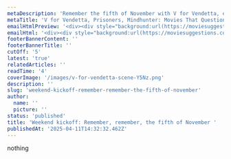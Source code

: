 ```yaml
---
metaDescription: 'Remember the fifth of November with V for Vendetta, explore the dark side of parenting in Prisoners, unravel secrets in The Gift, and step into the mind of killers with Mindhunter.'
metaTitle: 'V for Vendetta, Prisoners, Mindhunter: Movies That Question Everything'
emailHtmlPreview: '<div><div style="background:url(https://moviesuggestions.com/email/images/11-apr-2025/blur-background.png) center top/cover no-repeat;background-position:center top;background-repeat:no-repeat;background-size:cover;margin:0 auto;max-width:600px"><div style="line-height:0;font-size:0"><table border="0" cellpadding="0" cellspacing="0" role="presentation" style="background:url(https://moviesuggestions.com/email/images/11-apr-2025/blur-background.png) center top/cover no-repeat;background-position:center top;background-repeat:no-repeat;background-size:cover;width:100%" align="center" background="https://moviesuggestions.com/email/images/11-apr-2025/blur-background.png"><tbody><tr><td style="direction:ltr;font-size:0;padding:0;text-align:center"><div style="background:url(https://moviesuggestions.com/email/images/top-gradient-image.png) center top/cover no-repeat;background-position:center top;background-repeat:no-repeat;background-size:cover;margin:0 auto;max-width:600px"><div style="line-height:0;font-size:0"><table border="0" cellpadding="0" cellspacing="0" role="presentation" style="background:url(https://moviesuggestions.com/email/images/top-gradient-image.png) center top/cover no-repeat;background-position:center top;background-repeat:no-repeat;background-size:cover;width:100%" align="center" background="https://moviesuggestions.com/email/images/top-gradient-image.png"><tbody><tr><td style="direction:ltr;font-size:0;padding:20px 0;text-align:center"><div style="font-size:0;text-align:left;direction:ltr;display:inline-block;vertical-align:top;width:100%" class="mj-column-per-100 mj-outlook-group-fix"><table border="0" cellpadding="0" cellspacing="0" role="presentation" style="vertical-align:top" width="100%"><tbody><tr><td style="font-size:0;word-break:break-word"><div style="height:20px;line-height:20px"> </div></td></tr><tr><td style="font-size:0;padding:10px 12px;word-break:break-word" align="center"><table border="0" cellpadding="0" cellspacing="0" role="presentation" style="border-collapse:collapse;border-spacing:0"><tbody><tr><td style="width:150px"><a href="https://moviesuggestions.com/"><img height="auto" src="https://moviesuggestions.com/logo.png" style="border:0;display:block;outline:0;text-decoration:none;height:auto;width:100%;font-size:13px" width="150"></a></td></tr></tbody></table></td></tr><tr><td style="font-size:0;word-break:break-word"><div style="height:6px;line-height:6px"> </div></td></tr><tr><td style="font-size:0;padding:8px 12px;word-break:break-word" align="left"><div style="font-family:Ubuntu,Helvetica,Arial,sans-serif;font-size:13px;line-height:1;text-align:left;color:#fff"><div><div style="background:#000;mix-blend-mode:screen"><div style="background:#000;mix-blend-mode:difference"><h1 style="margin:0;text-align:center;font-size:26px;font-weight:500;line-height:1.2">Featured</h1></div></div></div></div></td></tr><tr><td style="font-size:0;padding:0;word-break:break-word" align="center"><p style="border-top:solid 2px #f9d342;font-size:1px;margin:0 auto;width:15%"></p></td></tr><tr><td style="font-size:0;padding:24px 12px 20px 12px;word-break:break-word" align="center"><table border="0" cellpadding="0" cellspacing="0" role="presentation" style="border-collapse:collapse;border-spacing:0"><tbody><tr><td style="width:350px"><a href="https://moviesuggestions.com/"><img height="auto" src="https://moviesuggestions.com/email/images/11-apr-2025/v-for-vendetta-poster.png" style="border:0;display:block;outline:0;text-decoration:none;height:auto;width:100%;font-size:13px" width="350" alt="Official movie poster for Saltburn, directed by Emerald Fennell"></a></td></tr></tbody></table></td></tr><tr><td style="font-size:0;padding:2px 12px 8px 12px;word-break:break-word" align="center"><table border="0" cellpadding="0" cellspacing="0" role="presentation" style="border-collapse:collapse;border-spacing:0"><tbody><tr><td style="width:30px"><a href="https://moviesuggestions.com/"><img height="29" src="https://moviesuggestions.com/email/images/plus.png" style="border:0;display:block;outline:0;text-decoration:none;height:29px;width:100%;font-size:13px" width="30" alt="plus image"></a></td></tr></tbody></table></td></tr><tr><td style="font-size:0;padding:6px 12px;word-break:break-word" align="left"><div style="font-family:Ubuntu,Helvetica,Arial,sans-serif;font-size:13px;line-height:1;text-align:left;color:#999"><div><div style="background:#000;mix-blend-mode:screen"><div style="background:#000;mix-blend-mode:difference"><p style="margin:0;text-align:center;font-size:19px;font-weight:400;line-height:1.2">Two parents, one question, and a killer’s mind</p></div></div></div></div></td></tr><tr><td style="font-size:0;word-break:break-word"><div style="height:20px;line-height:20px"> </div></td></tr></tbody></table></div></td></tr></tbody></table></div></div></td></tr></tbody></table></div></div><div style="background:#040302 url(https://www.moviesuggestions.com/black-bg.png) center top/auto repeat;background-position:center top;background-repeat:repeat;background-size:auto;margin:0 auto;max-width:600px"><div style="line-height:0;font-size:0"><table border="0" cellpadding="0" cellspacing="0" role="presentation" style="background:#040302 url(https://www.moviesuggestions.com/black-bg.png) center top/auto repeat;background-position:center top;background-repeat:repeat;background-size:auto;width:100%" align="center" background="https://www.moviesuggestions.com/black-bg.png"><tbody><tr><td style="direction:ltr;font-size:0;padding:10px 12px 0 12px;text-align:center"><div style="font-size:0;text-align:left;direction:ltr;display:inline-block;vertical-align:top;width:100%" class="mj-column-per-100 mj-outlook-group-fix"><table border="0" cellpadding="0" cellspacing="0" role="presentation" style="vertical-align:top" width="100%"><tbody><tr><td style="font-size:0;padding:10px 12px 0 12px;word-break:break-word" align="left"><div style="font-family:Ubuntu,Helvetica,Arial,sans-serif;font-size:13px;line-height:1;text-align:left;color:#000"><div style="background:#000;background-image:linear-gradient(#000,#000);color:#fff"><div style="background:#000;mix-blend-mode:screen"><div style="background:#000;mix-blend-mode:difference"><h2 style="margin:0;font-size:26px;font-weight:700;line-height:1.4">V for Vendetta (2005)</h2><p style="font-size:15px;font-style:normal;font-weight:200;margin:0 0;line-height:1.4">2h 12m</p><p style="font-size:15px;font-style:normal;font-weight:200;margin:0 0;line-height:1.4">Political Thriller • Drama • Action</p><p style="font-size:15px;font-style:normal;font-weight:200;margin:0 0;line-height:1.4">Directed by James McTeigue</p><p style="color:#e7edf0;font-size:17px;padding-top:15px;font-style:normal;font-weight:400;line-height:1.5"><i>Remember, remember, the fifth of November</i> - you’ve probably heard that line, even if you haven’t seen <i>V for Vendetta</i>. But the movie is much more than the rhyme or the mask everyone wears at protests.</p><p></p><p style="color:#e7edf0;font-size:17px;font-style:normal;font-weight:400;line-height:1.5">It’s set in a future where the government controls everything: what you see, what you say, what you believe. And in the middle of it all is V (inspired by the real-life <a href="https://link.moviesuggestions.com/ms-09-04-2025-guy-fawkes?source=website" style="text-decoration:none;border-bottom:2px solid #f9d342;color:#fff">Guy Fawkes</a>), a masked man who decides to tear it down.</p><p style="color:#e7edf0;font-size:17px;font-style:normal;font-weight:400;line-height:1.5">Atmosphere? It’s loud, dramatic, and doesn’t hide its message. But that’s what makes it work. And every time you rewatch it, it feels a little less like fiction.</p><p><a href="https://link.moviesuggestions.com/ms-09-04-2025-where-to-watch-v-for-vendetta?source=website" style="color:#f9d342;font-size:17px;font-style:normal;font-weight:400;line-height:1.5">Where to watch?</a></p></div></div></div></div></td></tr><tr><td style="font-size:0;padding:10px 12px;word-break:break-word" align="center"><table border="0" cellpadding="0" cellspacing="0" role="presentation" style="border-collapse:collapse;border-spacing:0"><tbody><tr><td style="width:552px"><a href="https://link.moviesuggestions.com/ms-09-04-2025-official-trailer-v-for-vendetta?source=website"><img height="auto" src="https://moviesuggestions.com/email/images/11-apr-2025/v-for-vendetta-scene.png" style="border:0;border-radius:10px;display:block;outline:0;text-decoration:none;height:auto;width:100%;font-size:13px" width="552" alt="The masked vigilante V standing in the shadows wearing a cape and hat."></a></td></tr></tbody></table></td></tr></tbody></table></div></td></tr></tbody></table></div></div><div style="background:#040302 url(https://www.moviesuggestions.com/black-bg.png) center top/auto repeat;background-position:center top;background-repeat:repeat;background-size:auto;margin:0 auto;max-width:600px"><div style="line-height:0;font-size:0"><table border="0" cellpadding="0" cellspacing="0" role="presentation" style="background:#040302 url(https://www.moviesuggestions.com/black-bg.png) center top/auto repeat;background-position:center top;background-repeat:repeat;background-size:auto;width:100%" align="center" background="https://www.moviesuggestions.com/black-bg.png"><tbody><tr><td style="direction:ltr;font-size:0;padding:10px 0;text-align:center"><div style="font-size:0;text-align:left;direction:ltr;display:inline-block;vertical-align:top;width:100%" class="mj-column-per-100 mj-outlook-group-fix"><table border="0" cellpadding="0" cellspacing="0" role="presentation" style="vertical-align:top" width="100%"><tbody><tr><td style="font-size:0;word-break:break-word"><div style="height:20px;line-height:20px"> </div></td></tr><tr><td style="font-size:0;padding:10px 0;word-break:break-word" align="center"><table border="0" cellpadding="0" cellspacing="0" role="presentation" style="border-collapse:collapse;border-spacing:0"><tbody><tr><td style="width:600px"><a href="https://link.moviesuggestions.com/ms-11-04-2025-5-dystopian-thrillers-like-v-for-vendetta?source=website"><img height="auto" src="https://moviesuggestions.com/email/images/label-rectangle-img.png" style="border:0;display:block;outline:0;text-decoration:none;height:auto;width:100%;font-size:13px" width="600" alt="label-rectangle-img"></a></td></tr></tbody></table></td></tr></tbody></table></div></td></tr></tbody></table></div></div> <div style="background:#040302 url(https://www.moviesuggestions.com/black-bg.png) center top/auto repeat;background-position:center top;background-repeat:repeat;background-size:auto;margin:0 auto;max-width:600px"><div style="line-height:0;font-size:0"><table border="0" cellpadding="0" cellspacing="0" role="presentation" style="background:#040302 url(https://www.moviesuggestions.com/black-bg.png) center top/auto repeat;background-position:center top;background-repeat:repeat;background-size:auto;width:100%" align="center" background="https://www.moviesuggestions.com/black-bg.png"><tbody><tr><td style="direction:ltr;font-size:0;padding:10px 12px;text-align:center"><div style="font-size:0;text-align:left;direction:ltr;display:inline-block;vertical-align:top;width:100%" class="mj-column-per-100 mj-outlook-group-fix"><table border="0" cellpadding="0" cellspacing="0" role="presentation" style="vertical-align:top" width="100%"><tbody><tr><td style="font-size:0;padding:10px 12px;word-break:break-word" align="left"><div style="font-family:Ubuntu,Helvetica,Arial,sans-serif;font-size:13px;line-height:1;text-align:left;color:#000"><div style="background:#000;background-image:linear-gradient(#000,#000);color:#fff"><div style="background:#000;mix-blend-mode:screen"><div style="background:#000;mix-blend-mode:difference"><h2 style="margin:0;text-align:center;font-weight:500;font-size:26px;line-height:1.2">You may also like</h2></div></div></div></div></td></tr><tr><td style="font-size:0;padding:0;word-break:break-word" align="center"><p style="border-top:solid 2px #f9d342;font-size:1px;margin:0 auto;width:40%"></p></td></tr><tr><td style="font-size:0;word-break:break-word"><div style="height:18px;line-height:18px"> </div></td></tr><tr><td style="font-size:0;padding:10px 12px;word-break:break-word" align="center"><table border="0" cellpadding="0" cellspacing="0" role="presentation" style="border-collapse:collapse;border-spacing:0"><tbody><tr><td style="width:552px"><a href="https://moviesuggestions.com/"><img height="auto" src="https://moviesuggestions.com/email/images/11-apr-2025/prisoners-the-gift-captain-fantastic.png" style="border:0;display:block;outline:0;text-decoration:none;height:auto;width:100%;font-size:13px" width="552" alt="Posters of the films Prisoners, The Gift, and Captain Fantastic side by side."></a></td></tr></tbody></table></td></tr><tr><td style="font-size:0;word-break:break-word"><div style="height:20px;line-height:20px"> </div></td></tr></tbody></table></div></td></tr></tbody></table></div></div><div style="background:#040302 url(https://www.moviesuggestions.com/black-bg.png) center top/auto repeat;background-position:center top;background-repeat:repeat;background-size:auto;margin:0 auto;max-width:600px"><div style="line-height:0;font-size:0"><table border="0" cellpadding="0" cellspacing="0" role="presentation" style="background:#040302 url(https://www.moviesuggestions.com/black-bg.png) center top/auto repeat;background-position:center top;background-repeat:repeat;background-size:auto;width:100%" align="center" background="https://www.moviesuggestions.com/black-bg.png"><tbody><tr><td style="direction:ltr;font-size:0;padding:10px 12px 0 12px;text-align:center"><div style="font-size:0;text-align:left;direction:ltr;display:inline-block;vertical-align:top;width:100%" class="mj-column-per-100 mj-outlook-group-fix"><table border="0" cellpadding="0" cellspacing="0" role="presentation" style="vertical-align:top" width="100%"><tbody><tr><td style="font-size:0;padding:10px 12px 0 12px;word-break:break-word" align="left"><div style="font-family:Ubuntu,Helvetica,Arial,sans-serif;font-size:13px;line-height:1;text-align:left;color:#000"><div style="background:#000;background-image:linear-gradient(#000,#000);color:#fff"><div style="background:#000;mix-blend-mode:screen"><div style="background:#000;mix-blend-mode:difference"><h2 style="color:#e7edf0;margin:0;font-size:23px;font-weight:700;line-height:1.4"><span style="color:#f9d342;padding-right:6px">#1</span>Prisoners (2013)</h2><p style="color:#e7edf0;font-size:15px;font-style:normal;font-weight:200;margin:0 0;line-height:1.4">2h 33m</p><p style="color:#e7edf0;font-size:15px;font-style:normal;font-weight:200;margin:0 0;line-height:1.4">Drama • Crime • Psychological Thriller</p></div></div></div></div></td></tr><tr><td style="font-size:0;padding:10px 12px 0 12px;word-break:break-word" align="center"><table border="0" cellpadding="0" cellspacing="0" role="presentation" style="border-collapse:collapse;border-spacing:0"><tbody><tr><td style="width:552px"><a href="https://link.moviesuggestions.com/ms-09-04-2025-official-trailer-prisoner?source=website"><img height="auto" src="https://moviesuggestions.com/email/images/11-apr-2025/prisoners-hugh-jackman-interrogation.png" style="border:0;border-radius:10px;display:block;outline:0;text-decoration:none;height:auto;width:100%;font-size:13px" width="552" alt="Hugh Jackman’s character grabs a suspect in a tense scene from Prisoners."></a></td></tr></tbody></table></td></tr><tr><td style="font-size:0;padding:10px 12px 0 12px;word-break:break-word" align="left"><div style="font-family:Ubuntu,Helvetica,Arial,sans-serif;font-size:13px;line-height:1;text-align:left;color:#000"><div style="background:#000;background-image:linear-gradient(#000,#000);color:#fff"><div style="background:#000;mix-blend-mode:screen"><div style="background:#000;mix-blend-mode:difference"><p style="color:#e7edf0;font-size:17px;font-style:normal;font-weight:400;line-height:1.5"><i>Prisoners</i> is a punch to the gut. It starts with every parent’s nightmare: two young girls go missing, and no one seems to have answers. The cast is phenomenal across the board. Hugh Jackman, Jake Gyllenhaal, Paul Dano, and Viola Davis all deliver heavy performances. The film will drag you into the moral grey area of how far someone will go when they’re desperate.</p><p></p><p style="color:#e7edf0;font-size:17px;font-style:normal;font-weight:400;line-height:1.5">After all, when you see Jake Gyllenhaal in a thriller, you know what you’re in for.</p><p><a href="https://link.moviesuggestions.com/ms-09-04-2025-where-to-watch-prisoners?source=website" style="color:#f9d342;font-size:17px;font-style:normal;font-weight:400;line-height:1.5">Where to watch?</a></p></div></div></div></div></td></tr></tbody></table></div></td></tr></tbody></table></div></div><div style="background:#040302 url(https://www.moviesuggestions.com/black-bg.png) center top/auto repeat;background-position:center top;background-repeat:repeat;background-size:auto;margin:0 auto;max-width:600px"><div style="line-height:0;font-size:0"><table border="0" cellpadding="0" cellspacing="0" role="presentation" style="background:#040302 url(https://www.moviesuggestions.com/black-bg.png) center top/auto repeat;background-position:center top;background-repeat:repeat;background-size:auto;width:100%" align="center" background="https://www.moviesuggestions.com/black-bg.png"><tbody><tr><td style="direction:ltr;font-size:0;padding:10px 12px 0 12px;text-align:center"><div style="font-size:0;text-align:left;direction:ltr;display:inline-block;vertical-align:top;width:100%" class="mj-column-per-100 mj-outlook-group-fix"><table border="0" cellpadding="0" cellspacing="0" role="presentation" style="vertical-align:top" width="100%"><tbody><tr><td style="font-size:0;padding:10px 12px 0 12px;word-break:break-word" align="left"><div style="font-family:Ubuntu,Helvetica,Arial,sans-serif;font-size:13px;line-height:1;text-align:left;color:#000"><div style="background:#000;background-image:linear-gradient(#000,#000);color:#fff"><div style="background:#000;mix-blend-mode:screen"><div style="background:#000;mix-blend-mode:difference"><h2 style="color:#e7edf0;margin:0;font-size:23px;font-weight:700;line-height:1.4"><span style="color:#f9d342;padding-right:6px">#2</span>The Gift (2015)</h2><p style="color:#e7edf0;font-size:15px;font-style:normal;font-weight:200;margin:0 0;line-height:1.4">1h 48m</p><p style="color:#e7edf0;font-size:15px;font-style:normal;font-weight:200;margin:0 0;line-height:1.4">Mystery • Drama • Psychological Thriller</p></div></div></div></div></td></tr><tr><td style="font-size:0;padding:10px 12px 0 12px;word-break:break-word" align="center"><table border="0" cellpadding="0" cellspacing="0" role="presentation" style="border-collapse:collapse;border-spacing:0"><tbody><tr><td style="width:552px"><a href="https://link.moviesuggestions.com/ms-09-04-2025-official-trailer-the-gift?source=website"><img height="auto" src="https://moviesuggestions.com/email/images/11-apr-2025/the-gift-joel-edgerton-stares.png" style="border:0;border-radius:10px;display:block;outline:0;text-decoration:none;height:auto;width:100%;font-size:13px" width="552" alt="Joel Edgerton’s character stares intensely at a couple in a scene from The Gift."></a></td></tr></tbody></table></td></tr><tr><td style="font-size:0;padding:10px 12px 0 12px;word-break:break-word" align="left"><div style="font-family:Ubuntu,Helvetica,Arial,sans-serif;font-size:13px;line-height:1;text-align:left;color:#000"><div style="background:#000;background-image:linear-gradient(#000,#000);color:#fff"><div style="background:#000;mix-blend-mode:screen"><div style="background:#000;mix-blend-mode:difference"><p style="color:#e7edf0;font-size:17px;font-style:normal;font-weight:400;line-height:1.5;filter:blur(5px)">Another thriller that slipped under the radar, <i>The Gift</i> is a masterclass in quiet tension and creeping dread. It begins simply, a couple moving into a new home, an old acquaintance showing up out of nowhere, but you can feel from the start that something’s off. By the time it’s over, you’ll question who was really the bad guy all along.</p><p><a href="https://link.moviesuggestions.com/ms-09-04-2025-where-to-watch-the-gift?source=website" style="color:#f9d342;font-size:17px;font-style:normal;font-weight:400;line-height:1.5;filter:blur(5px)">Where to watch?</a></p></div></div></div></div></td></tr></tbody></table></div></td></tr></tbody></table></div></div></div>'
emailHtml: '<div><div style="background:url(https://moviesuggestions.com/email/images/11-apr-2025/blur-background.png) center top/cover no-repeat;background-position:center top;background-repeat:no-repeat;background-size:cover;margin:0 auto;max-width:600px"><div style="line-height:0;font-size:0"><table border="0" cellpadding="0" cellspacing="0" role="presentation" style="background:url(https://moviesuggestions.com/email/images/11-apr-2025/blur-background.png) center top/cover no-repeat;background-position:center top;background-repeat:no-repeat;background-size:cover;width:100%" align="center" background="https://moviesuggestions.com/email/images/11-apr-2025/blur-background.png"><tbody><tr><td style="direction:ltr;font-size:0;padding:0;text-align:center"><div style="background:url(https://moviesuggestions.com/email/images/top-gradient-image.png) center top/cover no-repeat;background-position:center top;background-repeat:no-repeat;background-size:cover;margin:0 auto;max-width:600px"><div style="line-height:0;font-size:0"><table border="0" cellpadding="0" cellspacing="0" role="presentation" style="background:url(https://moviesuggestions.com/email/images/top-gradient-image.png) center top/cover no-repeat;background-position:center top;background-repeat:no-repeat;background-size:cover;width:100%" align="center" background="https://moviesuggestions.com/email/images/top-gradient-image.png"><tbody><tr><td style="direction:ltr;font-size:0;padding:20px 0;text-align:center"><div style="font-size:0;text-align:left;direction:ltr;display:inline-block;vertical-align:top;width:100%" class="mj-column-per-100 mj-outlook-group-fix"><table border="0" cellpadding="0" cellspacing="0" role="presentation" style="vertical-align:top" width="100%"><tbody><tr><td style="font-size:0;word-break:break-word"><div style="height:20px;line-height:20px"> </div></td></tr><tr><td style="font-size:0;padding:10px 12px;word-break:break-word" align="center"><table border="0" cellpadding="0" cellspacing="0" role="presentation" style="border-collapse:collapse;border-spacing:0"><tbody><tr><td style="width:150px"><a href="https://moviesuggestions.com/"><img height="auto" src="https://moviesuggestions.com/logo.png" style="border:0;display:block;outline:0;text-decoration:none;height:auto;width:100%;font-size:13px" width="150"></a></td></tr></tbody></table></td></tr><tr><td style="font-size:0;word-break:break-word"><div style="height:6px;line-height:6px"> </div></td></tr><tr><td style="font-size:0;padding:8px 12px;word-break:break-word" align="left"><div style="font-family:Ubuntu,Helvetica,Arial,sans-serif;font-size:13px;line-height:1;text-align:left;color:#fff"><div><div style="background:#000;mix-blend-mode:screen"><div style="background:#000;mix-blend-mode:difference"><h1 style="margin:0;text-align:center;font-size:26px;font-weight:500;line-height:1.2">Featured</h1></div></div></div></div></td></tr><tr><td style="font-size:0;padding:0;word-break:break-word" align="center"><p style="border-top:solid 2px #f9d342;font-size:1px;margin:0 auto;width:15%"></p></td></tr><tr><td style="font-size:0;padding:24px 12px 20px 12px;word-break:break-word" align="center"><table border="0" cellpadding="0" cellspacing="0" role="presentation" style="border-collapse:collapse;border-spacing:0"><tbody><tr><td style="width:350px"><a href="https://moviesuggestions.com/"><img height="auto" src="https://moviesuggestions.com/email/images/11-apr-2025/v-for-vendetta-poster.png" style="border:0;display:block;outline:0;text-decoration:none;height:auto;width:100%;font-size:13px" width="350" alt="Official movie poster for Saltburn, directed by Emerald Fennell"></a></td></tr></tbody></table></td></tr><tr><td style="font-size:0;padding:2px 12px 8px 12px;word-break:break-word" align="center"><table border="0" cellpadding="0" cellspacing="0" role="presentation" style="border-collapse:collapse;border-spacing:0"><tbody><tr><td style="width:30px"><a href="https://moviesuggestions.com/"><img height="29" src="https://moviesuggestions.com/email/images/plus.png" style="border:0;display:block;outline:0;text-decoration:none;height:29px;width:100%;font-size:13px" width="30" alt="plus image"></a></td></tr></tbody></table></td></tr><tr><td style="font-size:0;padding:6px 12px;word-break:break-word" align="left"><div style="font-family:Ubuntu,Helvetica,Arial,sans-serif;font-size:13px;line-height:1;text-align:left;color:#999"><div><div style="background:#000;mix-blend-mode:screen"><div style="background:#000;mix-blend-mode:difference"><p style="margin:0;text-align:center;font-size:19px;font-weight:400;line-height:1.2">Two parents, one question, and a killer’s mind</p></div></div></div></div></td></tr><tr><td style="font-size:0;word-break:break-word"><div style="height:20px;line-height:20px"> </div></td></tr></tbody></table></div></td></tr></tbody></table></div></div></td></tr></tbody></table></div></div><div style="background:#040302 url(https://www.moviesuggestions.com/black-bg.png) center top/auto repeat;background-position:center top;background-repeat:repeat;background-size:auto;margin:0 auto;max-width:600px"><div style="line-height:0;font-size:0"><table border="0" cellpadding="0" cellspacing="0" role="presentation" style="background:#040302 url(https://www.moviesuggestions.com/black-bg.png) center top/auto repeat;background-position:center top;background-repeat:repeat;background-size:auto;width:100%" align="center" background="https://www.moviesuggestions.com/black-bg.png"><tbody><tr><td style="direction:ltr;font-size:0;padding:10px 12px 0 12px;text-align:center"><div style="font-size:0;text-align:left;direction:ltr;display:inline-block;vertical-align:top;width:100%" class="mj-column-per-100 mj-outlook-group-fix"><table border="0" cellpadding="0" cellspacing="0" role="presentation" style="vertical-align:top" width="100%"><tbody><tr><td style="font-size:0;padding:10px 12px 0 12px;word-break:break-word" align="left"><div style="font-family:Ubuntu,Helvetica,Arial,sans-serif;font-size:13px;line-height:1;text-align:left;color:#000"><div style="background:#000;background-image:linear-gradient(#000,#000);color:#fff"><div style="background:#000;mix-blend-mode:screen"><div style="background:#000;mix-blend-mode:difference"><h2 style="margin:0;font-size:26px;font-weight:700;line-height:1.4">V for Vendetta (2005)</h2><p style="font-size:15px;font-style:normal;font-weight:200;margin:0 0;line-height:1.4">2h 12m</p><p style="font-size:15px;font-style:normal;font-weight:200;margin:0 0;line-height:1.4">Political Thriller • Drama • Action</p><p style="font-size:15px;font-style:normal;font-weight:200;margin:0 0;line-height:1.4">Directed by James McTeigue</p><p style="color:#e7edf0;font-size:17px;padding-top:15px;font-style:normal;font-weight:400;line-height:1.5"><i>Remember, remember, the fifth of November</i> - you’ve probably heard that line, even if you haven’t seen <i>V for Vendetta</i>. But the movie is much more than the rhyme or the mask everyone wears at protests.</p><p></p><p style="color:#e7edf0;font-size:17px;font-style:normal;font-weight:400;line-height:1.5">It’s set in a future where the government controls everything: what you see, what you say, what you believe. And in the middle of it all is V (inspired by the real-life <a href="https://link.moviesuggestions.com/ms-09-04-2025-guy-fawkes?source=website" style="text-decoration:none;border-bottom:2px solid #f9d342;color:#fff">Guy Fawkes</a>), a masked man who decides to tear it down.</p><p style="color:#e7edf0;font-size:17px;font-style:normal;font-weight:400;line-height:1.5">Atmosphere? It’s loud, dramatic, and doesn’t hide its message. But that’s what makes it work. And every time you rewatch it, it feels a little less like fiction.</p><p><a href="https://link.moviesuggestions.com/ms-09-04-2025-where-to-watch-v-for-vendetta?source=website" style="color:#f9d342;font-size:17px;font-style:normal;font-weight:400;line-height:1.5">Where to watch?</a></p></div></div></div></div></td></tr><tr><td style="font-size:0;padding:10px 12px;word-break:break-word" align="center"><table border="0" cellpadding="0" cellspacing="0" role="presentation" style="border-collapse:collapse;border-spacing:0"><tbody><tr><td style="width:552px"><a href="https://link.moviesuggestions.com/ms-09-04-2025-official-trailer-v-for-vendetta?source=website"><img height="auto" src="https://moviesuggestions.com/email/images/11-apr-2025/v-for-vendetta-scene.png" style="border:0;border-radius:10px;display:block;outline:0;text-decoration:none;height:auto;width:100%;font-size:13px" width="552" alt="The masked vigilante V standing in the shadows wearing a cape and hat."></a></td></tr></tbody></table></td></tr></tbody></table></div></td></tr></tbody></table></div></div><div style="background:#040302 url(https://www.moviesuggestions.com/black-bg.png) center top/auto repeat;background-position:center top;background-repeat:repeat;background-size:auto;margin:0 auto;max-width:600px"><div style="line-height:0;font-size:0"><table border="0" cellpadding="0" cellspacing="0" role="presentation" style="background:#040302 url(https://www.moviesuggestions.com/black-bg.png) center top/auto repeat;background-position:center top;background-repeat:repeat;background-size:auto;width:100%" align="center" background="https://www.moviesuggestions.com/black-bg.png"><tbody><tr><td style="direction:ltr;font-size:0;padding:10px 0;text-align:center"><div style="font-size:0;text-align:left;direction:ltr;display:inline-block;vertical-align:top;width:100%" class="mj-column-per-100 mj-outlook-group-fix"><table border="0" cellpadding="0" cellspacing="0" role="presentation" style="vertical-align:top" width="100%"><tbody><tr><td style="font-size:0;word-break:break-word"><div style="height:20px;line-height:20px"> </div></td></tr><tr><td style="font-size:0;padding:10px 0;word-break:break-word" align="center"><table border="0" cellpadding="0" cellspacing="0" role="presentation" style="border-collapse:collapse;border-spacing:0"><tbody><tr><td style="width:600px"><a href="https://link.moviesuggestions.com/ms-11-04-2025-5-dystopian-thrillers-like-v-for-vendetta?source=website"><img height="auto" src="https://moviesuggestions.com/email/images/label-rectangle-img.png" style="border:0;display:block;outline:0;text-decoration:none;height:auto;width:100%;font-size:13px" width="600" alt="label-rectangle-img"></a></td></tr></tbody></table></td></tr></tbody></table></div></td></tr></tbody></table></div></div> <div style="background:#040302 url(https://www.moviesuggestions.com/black-bg.png) center top/auto repeat;background-position:center top;background-repeat:repeat;background-size:auto;margin:0 auto;max-width:600px"><div style="line-height:0;font-size:0"><table border="0" cellpadding="0" cellspacing="0" role="presentation" style="background:#040302 url(https://www.moviesuggestions.com/black-bg.png) center top/auto repeat;background-position:center top;background-repeat:repeat;background-size:auto;width:100%" align="center" background="https://www.moviesuggestions.com/black-bg.png"><tbody><tr><td style="direction:ltr;font-size:0;padding:10px 12px;text-align:center"><div style="font-size:0;text-align:left;direction:ltr;display:inline-block;vertical-align:top;width:100%" class="mj-column-per-100 mj-outlook-group-fix"><table border="0" cellpadding="0" cellspacing="0" role="presentation" style="vertical-align:top" width="100%"><tbody><tr><td style="font-size:0;padding:10px 12px;word-break:break-word" align="left"><div style="font-family:Ubuntu,Helvetica,Arial,sans-serif;font-size:13px;line-height:1;text-align:left;color:#000"><div style="background:#000;background-image:linear-gradient(#000,#000);color:#fff"><div style="background:#000;mix-blend-mode:screen"><div style="background:#000;mix-blend-mode:difference"><h2 style="margin:0;text-align:center;font-weight:500;font-size:26px;line-height:1.2">You may also like</h2></div></div></div></div></td></tr><tr><td style="font-size:0;padding:0;word-break:break-word" align="center"><p style="border-top:solid 2px #f9d342;font-size:1px;margin:0 auto;width:40%"></p></td></tr><tr><td style="font-size:0;word-break:break-word"><div style="height:18px;line-height:18px"> </div></td></tr><tr><td style="font-size:0;padding:10px 12px;word-break:break-word" align="center"><table border="0" cellpadding="0" cellspacing="0" role="presentation" style="border-collapse:collapse;border-spacing:0"><tbody><tr><td style="width:552px"><a href="https://moviesuggestions.com/"><img height="auto" src="https://moviesuggestions.com/email/images/11-apr-2025/prisoners-the-gift-captain-fantastic.png" style="border:0;display:block;outline:0;text-decoration:none;height:auto;width:100%;font-size:13px" width="552" alt="Posters of the films Prisoners, The Gift, and Captain Fantastic side by side."></a></td></tr></tbody></table></td></tr><tr><td style="font-size:0;word-break:break-word"><div style="height:20px;line-height:20px"> </div></td></tr></tbody></table></div></td></tr></tbody></table></div></div><div style="background:#040302 url(https://www.moviesuggestions.com/black-bg.png) center top/auto repeat;background-position:center top;background-repeat:repeat;background-size:auto;margin:0 auto;max-width:600px"><div style="line-height:0;font-size:0"><table border="0" cellpadding="0" cellspacing="0" role="presentation" style="background:#040302 url(https://www.moviesuggestions.com/black-bg.png) center top/auto repeat;background-position:center top;background-repeat:repeat;background-size:auto;width:100%" align="center" background="https://www.moviesuggestions.com/black-bg.png"><tbody><tr><td style="direction:ltr;font-size:0;padding:10px 12px 0 12px;text-align:center"><div style="font-size:0;text-align:left;direction:ltr;display:inline-block;vertical-align:top;width:100%" class="mj-column-per-100 mj-outlook-group-fix"><table border="0" cellpadding="0" cellspacing="0" role="presentation" style="vertical-align:top" width="100%"><tbody><tr><td style="font-size:0;padding:10px 12px 0 12px;word-break:break-word" align="left"><div style="font-family:Ubuntu,Helvetica,Arial,sans-serif;font-size:13px;line-height:1;text-align:left;color:#000"><div style="background:#000;background-image:linear-gradient(#000,#000);color:#fff"><div style="background:#000;mix-blend-mode:screen"><div style="background:#000;mix-blend-mode:difference"><h2 style="color:#e7edf0;margin:0;font-size:23px;font-weight:700;line-height:1.4"><span style="color:#f9d342;padding-right:6px">#1</span>Prisoners (2013)</h2><p style="color:#e7edf0;font-size:15px;font-style:normal;font-weight:200;margin:0 0;line-height:1.4">2h 33m</p><p style="color:#e7edf0;font-size:15px;font-style:normal;font-weight:200;margin:0 0;line-height:1.4">Drama • Crime • Psychological Thriller</p></div></div></div></div></td></tr><tr><td style="font-size:0;padding:10px 12px 0 12px;word-break:break-word" align="center"><table border="0" cellpadding="0" cellspacing="0" role="presentation" style="border-collapse:collapse;border-spacing:0"><tbody><tr><td style="width:552px"><a href="https://link.moviesuggestions.com/ms-09-04-2025-official-trailer-prisoner?source=website"><img height="auto" src="https://moviesuggestions.com/email/images/11-apr-2025/prisoners-hugh-jackman-interrogation.png" style="border:0;border-radius:10px;display:block;outline:0;text-decoration:none;height:auto;width:100%;font-size:13px" width="552" alt="Hugh Jackman’s character grabs a suspect in a tense scene from Prisoners."></a></td></tr></tbody></table></td></tr><tr><td style="font-size:0;padding:10px 12px 0 12px;word-break:break-word" align="left"><div style="font-family:Ubuntu,Helvetica,Arial,sans-serif;font-size:13px;line-height:1;text-align:left;color:#000"><div style="background:#000;background-image:linear-gradient(#000,#000);color:#fff"><div style="background:#000;mix-blend-mode:screen"><div style="background:#000;mix-blend-mode:difference"><p style="color:#e7edf0;font-size:17px;font-style:normal;font-weight:400;line-height:1.5"><i>Prisoners</i> is a punch to the gut. It starts with every parent’s nightmare: two young girls go missing, and no one seems to have answers. The cast is phenomenal across the board. Hugh Jackman, Jake Gyllenhaal, Paul Dano, and Viola Davis all deliver heavy performances. The film will drag you into the moral grey area of how far someone will go when they’re desperate.</p><p></p><p style="color:#e7edf0;font-size:17px;font-style:normal;font-weight:400;line-height:1.5">After all, when you see Jake Gyllenhaal in a thriller, you know what you’re in for.</p><p><a href="https://link.moviesuggestions.com/ms-09-04-2025-where-to-watch-prisoners?source=website" style="color:#f9d342;font-size:17px;font-style:normal;font-weight:400;line-height:1.5">Where to watch?</a></p></div></div></div></div></td></tr></tbody></table></div></td></tr></tbody></table></div></div><div style="background:#040302 url(https://www.moviesuggestions.com/black-bg.png) center top/auto repeat;background-position:center top;background-repeat:repeat;background-size:auto;margin:0 auto;max-width:600px"><div style="line-height:0;font-size:0"><table border="0" cellpadding="0" cellspacing="0" role="presentation" style="background:#040302 url(https://www.moviesuggestions.com/black-bg.png) center top/auto repeat;background-position:center top;background-repeat:repeat;background-size:auto;width:100%" align="center" background="https://www.moviesuggestions.com/black-bg.png"><tbody><tr><td style="direction:ltr;font-size:0;padding:10px 12px 0 12px;text-align:center"><div style="font-size:0;text-align:left;direction:ltr;display:inline-block;vertical-align:top;width:100%" class="mj-column-per-100 mj-outlook-group-fix"><table border="0" cellpadding="0" cellspacing="0" role="presentation" style="vertical-align:top" width="100%"><tbody><tr><td style="font-size:0;padding:10px 12px 0 12px;word-break:break-word" align="left"><div style="font-family:Ubuntu,Helvetica,Arial,sans-serif;font-size:13px;line-height:1;text-align:left;color:#000"><div style="background:#000;background-image:linear-gradient(#000,#000);color:#fff"><div style="background:#000;mix-blend-mode:screen"><div style="background:#000;mix-blend-mode:difference"><h2 style="color:#e7edf0;margin:0;font-size:23px;font-weight:700;line-height:1.4"><span style="color:#f9d342;padding-right:6px">#2</span>The Gift (2015)</h2><p style="color:#e7edf0;font-size:15px;font-style:normal;font-weight:200;margin:0 0;line-height:1.4">1h 48m</p><p style="color:#e7edf0;font-size:15px;font-style:normal;font-weight:200;margin:0 0;line-height:1.4">Mystery • Drama • Psychological Thriller</p></div></div></div></div></td></tr><tr><td style="font-size:0;padding:10px 12px 0 12px;word-break:break-word" align="center"><table border="0" cellpadding="0" cellspacing="0" role="presentation" style="border-collapse:collapse;border-spacing:0"><tbody><tr><td style="width:552px"><a href="https://link.moviesuggestions.com/ms-09-04-2025-official-trailer-the-gift?source=website"><img height="auto" src="https://moviesuggestions.com/email/images/11-apr-2025/the-gift-joel-edgerton-stares.png" style="border:0;border-radius:10px;display:block;outline:0;text-decoration:none;height:auto;width:100%;font-size:13px" width="552" alt="Joel Edgerton’s character stares intensely at a couple in a scene from The Gift."></a></td></tr></tbody></table></td></tr><tr><td style="font-size:0;padding:10px 12px 0 12px;word-break:break-word" align="left"><div style="font-family:Ubuntu,Helvetica,Arial,sans-serif;font-size:13px;line-height:1;text-align:left;color:#000"><div style="background:#000;background-image:linear-gradient(#000,#000);color:#fff"><div style="background:#000;mix-blend-mode:screen"><div style="background:#000;mix-blend-mode:difference"><p style="color:#e7edf0;font-size:17px;font-style:normal;font-weight:400;line-height:1.5">Another thriller that slipped under the radar, <i>The Gift</i> is a masterclass in quiet tension and creeping dread. It begins simply, a couple moving into a new home, an old acquaintance showing up out of nowhere, but you can feel from the start that something’s off. By the time it’s over, you’ll question who was really the bad guy all along.</p><p><a href="https://link.moviesuggestions.com/ms-09-04-2025-where-to-watch-the-gift?source=website" style="color:#f9d342;font-size:17px;font-style:normal;font-weight:400;line-height:1.5">Where to watch?</a></p></div></div></div></div></td></tr></tbody></table></div></td></tr></tbody></table></div></div><div style="background:#040302 url(https://www.moviesuggestions.com/black-bg.png) center top/auto repeat;background-position:center top;background-repeat:repeat;background-size:auto;margin:0 auto;max-width:600px"><div style="line-height:0;font-size:0"><table border="0" cellpadding="0" cellspacing="0" role="presentation" style="background:#040302 url(https://www.moviesuggestions.com/black-bg.png) center top/auto repeat;background-position:center top;background-repeat:repeat;background-size:auto;width:100%" align="center" background="https://www.moviesuggestions.com/black-bg.png"><tbody><tr><td style="direction:ltr;font-size:0;padding:10px 12px 0 12px;text-align:center"><div style="font-size:0;text-align:left;direction:ltr;display:inline-block;vertical-align:top;width:100%" class="mj-column-per-100 mj-outlook-group-fix"><table border="0" cellpadding="0" cellspacing="0" role="presentation" style="vertical-align:top" width="100%"><tbody><tr><td style="font-size:0;padding:10px 12px 0 12px;word-break:break-word" align="left"><div style="font-family:Ubuntu,Helvetica,Arial,sans-serif;font-size:13px;line-height:1;text-align:left;color:#000"><div style="background:#000;background-image:linear-gradient(#000,#000);color:#fff"><div style="background:#000;mix-blend-mode:screen"><div style="background:#000;mix-blend-mode:difference"><h2 style="color:#e7edf0;margin:0;font-size:23px;font-weight:700;line-height:1.4"><span style="color:#f9d342;padding-right:6px">#3</span>Captain Fantastic (2016)</h2><p style="color:#e7edf0;font-size:15px;font-style:normal;font-weight:200;margin:0 0;line-height:1.4">1h 58m</p><p style="color:#e7edf0;font-size:15px;font-style:normal;font-weight:200;margin:0 0;line-height:1.4">Quirky Comedy • Road Trip • Teen Drama</p></div></div></div></div></td></tr><tr><td style="font-size:0;padding:10px 12px 0 12px;word-break:break-word" align="center"><table border="0" cellpadding="0" cellspacing="0" role="presentation" style="border-collapse:collapse;border-spacing:0"><tbody><tr><td style="width:552px"><a href="https://link.moviesuggestions.com/ms-09-04-2025-official-trailer-captain-fantastic?source=website"><img height="auto" src="https://moviesuggestions.com/email/images/11-apr-2025/captain-fantastic-family-church.png" style="border:0;border-radius:10px;display:block;outline:0;text-decoration:none;height:auto;width:100%;font-size:13px" width="552" alt="The family from Captain Fantastic stands out in colorful outfits inside a church."></a></td></tr></tbody></table></td></tr><tr><td style="font-size:0;padding:10px 12px 0 12px;word-break:break-word" align="left"><div style="font-family:Ubuntu,Helvetica,Arial,sans-serif;font-size:13px;line-height:1;text-align:left;color:#000"><div style="background:#000;background-image:linear-gradient(#000,#000);color:#fff"><div style="background:#000;mix-blend-mode:screen"><div style="background:#000;mix-blend-mode:difference"><p style="color:#e7edf0;font-size:17px;font-style:normal;font-weight:400;line-height:1.5"><i>Captain Fantastic</i> will sneak up on you; it’s equally heartwarming and heartbreaking. The story is about a father raising his kids deep in the woods, teaching them how to live without society, without school, screens, or rules. At first, it feels like he’s got it all figured out. But life, of course, is messier than that.</p><p><a href="https://link.moviesuggestions.com/ms-09-04-2025-where-to-watch-captain-fantastic?source=website" style="color:#f9d342;font-size:17px;font-style:normal;font-weight:400;line-height:1.5">Where to watch?</a></p></div></div></div></div></td></tr></tbody></table></div></td></tr></tbody></table></div></div><div style="background:#040302 url(https://www.moviesuggestions.com/black-bg.png) center top/auto repeat;background-position:center top;background-repeat:repeat;background-size:auto;margin:0 auto;max-width:600px"><div style="line-height:0;font-size:0"><table border="0" cellpadding="0" cellspacing="0" role="presentation" style="background:#040302 url(https://www.moviesuggestions.com/black-bg.png) center top/auto repeat;background-position:center top;background-repeat:repeat;background-size:auto;width:100%" align="center" background="https://www.moviesuggestions.com/black-bg.png"><tbody><tr><td style="direction:ltr;font-size:0;padding:10px 12px;text-align:center"><div style="font-size:0;text-align:left;direction:ltr;display:inline-block;vertical-align:top;width:100%" class="mj-column-per-100 mj-outlook-group-fix"><table border="0" cellpadding="0" cellspacing="0" role="presentation" style="vertical-align:top" width="100%"><tbody><tr><td style="font-size:0;word-break:break-word"><div style="height:18px;line-height:18px"> </div></td></tr><tr><td style="font-size:0;padding:10px 12px;word-break:break-word" align="left"><div style="font-family:Ubuntu,Helvetica,Arial,sans-serif;font-size:13px;line-height:1;text-align:left;color:#000"><div style="background:#000;background-image:linear-gradient(#000,#000);color:#fff"><div style="background:#000;mix-blend-mode:screen"><div style="background:#000;mix-blend-mode:difference"><h2 style="color:#e7edf0;margin:0;text-align:center;font-size:26px;font-weight:500;line-height:1.2">TV show of the week</h2></div></div></div></div></td></tr><tr><td style="font-size:0;padding:0;word-break:break-word" align="center"><p style="border-top:solid 2px #f9d342;font-size:1px;margin:0 auto;width:25%"></p></td></tr><tr><td style="font-size:0;padding:20px 12px 0 12px;word-break:break-word" align="left"><div style="font-family:Ubuntu,Helvetica,Arial,sans-serif;font-size:13px;line-height:1;text-align:left;color:#000"><div style="background:#000;background-image:linear-gradient(#000,#000);color:#fff"><div style="background:#000;mix-blend-mode:screen"><div style="background:#000;mix-blend-mode:difference"><h2 style="color:#e7edf0;margin:0;font-size:23px;font-weight:700;line-height:1.4">Mindhunter (2017 – 2019)</h2><p style="color:#e7edf0;font-size:15px;font-style:normal;font-weight:200;margin:0 0;line-height:1.4">2 Seasons • 19 Episodes</p><p style="color:#e7edf0;font-size:15px;font-style:normal;font-weight:200;margin:0 0;line-height:1.4">Mystery • Drama • Serial Killer</p></div></div></div></div></td></tr><tr><td style="font-size:0;padding:10px 12px 0 12px;word-break:break-word" align="center"><table border="0" cellpadding="0" cellspacing="0" role="presentation" style="border-collapse:collapse;border-spacing:0"><tbody><tr><td style="width:552px"><a href="https://link.moviesuggestions.com/ms-09-04-2025-official-trailer-mindhunter?source=website"><img height="auto" src="https://moviesuggestions.com/email/images/11-apr-2025/mindhunter-interrogation-room.png" style="border:0;border-radius:10px;display:block;outline:0;text-decoration:none;height:auto;width:100%;font-size:13px" width="552" alt="Two FBI agents question a suspect in a dimly lit interrogation room in Mindhunter."></a></td></tr></tbody></table></td></tr><tr><td style="font-size:0;padding:10px 12px;word-break:break-word" align="left"><div style="font-family:Ubuntu,Helvetica,Arial,sans-serif;font-size:13px;line-height:1;text-align:left;color:#000"><div style="background:#000;background-image:linear-gradient(#000,#000);color:#fff"><div style="background:#000;mix-blend-mode:screen"><div style="background:#000;mix-blend-mode:difference"><p style="color:#e7edf0;font-size:17px;font-style:normal;font-weight:400;line-height:1.5">Mindhunter is a crime show, but not the usual one. Instead of the typical chases and arrests, you get a slow and quiet story, which is exactly what makes it so good. It’s about the early days of criminal profiling, when two FBI agents decided to do the unthinkable: sit across from serial killers and ask, <i>Why?</i></p><p style="color:#e7edf0;font-size:17px;font-style:normal;font-weight:400;line-height:1.5">The show is based on a book by a real-life FBI agent who basically pioneered criminal profiling in the late 1970s. Many of the serial killers they interview in the show are real, and a lot of the dialogue is pulled almost word-for-word from actual interviews.</p><p style="color:#e7edf0;font-size:17px;font-style:normal;font-weight:400;line-height:1.5">Sadly, Netflix cut it short after two seasons, but what’s there is absolutely worth watching.</p><p><a href="https://link.presidentialsummary.com/ms-09-04-2025-where-to-watch-mindhunter?source=website" style="color:#f9d342;font-size:17px;font-style:normal;font-weight:400;line-height:1.5">Where to watch?</a></p></div></div></div></div></td></tr></tbody></table></div></td></tr></tbody></table></div></div><div style="background:#040302 url(https://www.moviesuggestions.com/black-bg.png) center top/auto repeat;background-position:center top;background-repeat:repeat;background-size:auto;margin:0 auto;max-width:600px"><div style="line-height:0;font-size:0"><table border="0" cellpadding="0" cellspacing="0" role="presentation" style="background:#040302 url(https://www.moviesuggestions.com/black-bg.png) center top/auto repeat;background-position:center top;background-repeat:repeat;background-size:auto;width:100%" align="center" background="https://www.moviesuggestions.com/black-bg.png"><tbody><tr><td style="direction:ltr;font-size:0;padding:10px 12px;text-align:center"><div style="font-size:0;text-align:left;direction:ltr;display:inline-block;vertical-align:top;width:100%" class="mj-column-per-100 mj-outlook-group-fix"><table border="0" cellpadding="0" cellspacing="0" role="presentation" style="vertical-align:top" width="100%"><tbody><tr><td style="font-size:0;padding:8px 12px;word-break:break-word" align="left"><div style="font-family:Ubuntu,Helvetica,Arial,sans-serif;font-size:13px;line-height:1;text-align:left;color:#e7edf0"><div style="background:#000;background-image:linear-gradient(#000,#000);color:#fff"><div style="background:#000;mix-blend-mode:screen"><div style="background:#000;mix-blend-mode:difference"><h3 style="margin:0;text-align:center;font-size:26px;line-height:1.2">Did you know?</h3></div></div></div></div></td></tr><tr><td style="font-size:0;padding:0;word-break:break-word" align="center"><p style="border-top:solid 2px #f9d342;font-size:1px;margin:0 auto;width:25%"></p></td></tr><tr><td style="font-size:0;padding:18px 12px 0 12px;word-break:break-word" align="center"><div style="font-family:Ubuntu,Helvetica,Arial,sans-serif;font-size:13px;line-height:1;text-align:center;color:#000"><div style="background:#000;background-image:linear-gradient(#000,#000);color:#fff"><div style="background:#000;mix-blend-mode:screen"><div style="background:#000;mix-blend-mode:difference"><p style="padding:10px 16px;border:1px solid #f9d342;border-radius:10px;color:#e7edf0;font-size:20px;font-style:normal;font-weight:400;line-height:1.4">Since 1951, Oscar winners cannot sell or transfer their trophies without first offering them back to the Academy for a symbolic price of $1.</p></div></div></div></div></td></tr></tbody></table></div></td></tr></tbody></table></div></div><div style="background:#040302 url(https://www.moviesuggestions.com/black-bg.png) center top/auto repeat;background-position:center top;background-repeat:repeat;background-size:auto;margin:0 auto;max-width:600px"><div style="line-height:0;font-size:0"><table border="0" cellpadding="0" cellspacing="0" role="presentation" style="background:#040302 url(https://www.moviesuggestions.com/black-bg.png) center top/auto repeat;background-position:center top;background-repeat:repeat;background-size:auto;width:100%" align="center" background="https://www.moviesuggestions.com/black-bg.png"><tbody><tr><td style="direction:ltr;font-size:0;padding:20px 0;text-align:center"><div style="font-size:0;text-align:left;direction:ltr;display:inline-block;vertical-align:top;width:100%" class="mj-column-per-100 mj-outlook-group-fix"><table border="0" cellpadding="0" cellspacing="0" role="presentation" style="vertical-align:top" width="100%"><tbody><tr><td style="font-size:0;padding:0 0;word-break:break-word" align="center"><div style="font-family:Ubuntu,Helvetica,Arial,sans-serif;font-size:13px;line-height:1;text-align:center;color:#000"><div style="background:#000;background-image:linear-gradient(#000,#000);color:#fff"><div style="background:#000;mix-blend-mode:screen"><div style="background:#000;mix-blend-mode:difference"><p style="padding:10px 16px;background-color:#f9d342;color:#000;font-size:17px;font-style:normal;font-weight:400;line-height:1.4">Got a great movie pick we should feature? Don’t keep it to yourself, send it to <a href="mailto:readers@moviesuggestions.com?subject=Movie%20Suggestion&amp;body=Hey%20team%2C%0A%0AI%20have%20a%20movie%20recommendation%20for%20you!%0A%0AMovie%20Name%3A%20%0AMy%20Instagram%20Profile%3A%20%0A%0AThanks!" style="text-decoration:none;border-bottom:2px solid #000;color:#000">readers@moviesuggestions.com</a></p></div></div></div></div></td></tr></tbody></table></div></td></tr></tbody></table></div></div><div style="background:#000 url(https://www.moviesuggestions.com/black-bg.png) center top/auto repeat;background-position:center top;background-repeat:repeat;background-size:auto;margin:0 auto;max-width:600px"><div style="line-height:0;font-size:0"><table border="0" cellpadding="0" cellspacing="0" role="presentation" style="background:#000 url(https://www.moviesuggestions.com/black-bg.png) center top/auto repeat;background-position:center top;background-repeat:repeat;background-size:auto;width:100%" align="center" background="https://www.moviesuggestions.com/black-bg.png"><tbody><tr><td style="direction:ltr;font-size:0;padding:10px 12px;text-align:center"><div style="font-size:0;text-align:left;direction:ltr;display:inline-block;vertical-align:top;width:100%" class="mj-column-per-100 mj-outlook-group-fix"><table border="0" cellpadding="0" cellspacing="0" role="presentation" style="vertical-align:top" width="100%"><tbody><tr><td style="font-size:0;word-break:break-word"><div style="height:10px;line-height:10px"> </div></td></tr><tr><td style="font-size:0;padding:0 12px;word-break:break-word" align="left"><div style="font-family:Arial,Helvetica,sans-serif;font-size:13px;line-height:1;text-align:left;color:#000"><div style="background:#000;background-image:linear-gradient(#000,#000);color:#fff"><div style="background:#000;mix-blend-mode:screen"><div style="background:#000;mix-blend-mode:difference"><p style="font-size:12px;color:grey;line-height:2">Send us your feedback at <a href="mailto:readers@moviesuggestions.com" style="text-decoration:none;border-bottom:1px solid #f9d342;color:grey">readers@moviesuggestions.com</a>.</p></div></div></div></div></td></tr></tbody></table></div></td></tr></tbody></table></div></div><div style="background:#000 url(https://www.moviesuggestions.com/black-bg.png) center top/auto repeat;background-position:center top;background-repeat:repeat;background-size:auto;margin:0 auto;max-width:600px"><div style="line-height:0;font-size:0"><table border="0" cellpadding="0" cellspacing="0" role="presentation" style="background:#000 url(https://www.moviesuggestions.com/black-bg.png) center top/auto repeat;background-position:center top;background-repeat:repeat;background-size:auto;width:100%" align="center" background="https://www.moviesuggestions.com/black-bg.png"><tbody><tr><td style="direction:ltr;font-size:0;padding:0;text-align:center"><div style="font-size:0;text-align:left;direction:ltr;display:inline-block;vertical-align:top;width:100%" class="mj-column-per-100 mj-outlook-group-fix"><table border="0" cellpadding="0" cellspacing="0" role="presentation" style="vertical-align:top" width="100%"><tbody><tr><td style="font-size:0;padding:0;word-break:break-word" align="center"><table border="0" cellpadding="0" cellspacing="0" role="presentation" style="float:none;display:inline-table" align="center"><tbody><tr><td style="padding:12px 10px;vertical-align:middle"><table border="0" cellpadding="0" cellspacing="0" role="presentation" style="border-radius:3px;width:24px"><tbody><tr><td style="font-size:0;height:24px;vertical-align:middle;width:24px"><a href="https://www.facebook.com/profile.php?id=61574440239538"><img height="24" src="https://www.moviesuggestions.com/social-icons/ms-fb.png" style="border-radius:3px;display:block" width="24"></a></td></tr></tbody></table></td></tr></tbody></table><table border="0" cellpadding="0" cellspacing="0" role="presentation" style="float:none;display:inline-table" align="center"><tbody><tr><td style="padding:12px 10px;vertical-align:middle"><table border="0" cellpadding="0" cellspacing="0" role="presentation" style="border-radius:3px;width:24px"><tbody><tr><td style="font-size:0;height:24px;vertical-align:middle;width:24px"><a href="https://x.com/MovieSuggest"><img height="24" src="https://www.moviesuggestions.com/social-icons/ms-x.png" style="border-radius:3px;display:block" width="24"></a></td></tr></tbody></table></td></tr></tbody></table><table border="0" cellpadding="0" cellspacing="0" role="presentation" style="float:none;display:inline-table" align="center"><tbody><tr><td style="padding:12px 10px;vertical-align:middle"><table border="0" cellpadding="0" cellspacing="0" role="presentation" style="border-radius:3px;width:24px"><tbody><tr><td style="font-size:0;height:24px;vertical-align:middle;width:24px"><a href="https://www.instagram.com/moviesuggestions"><img height="24" src="https://www.moviesuggestions.com/social-icons/ms-insta.png" style="border-radius:3px;display:block" width="24"></a></td></tr></tbody></table></td></tr></tbody></table> <table border="0" cellpadding="0" cellspacing="0" role="presentation" style="float:none;display:inline-table" align="center"><tbody><tr><td style="padding:12px 10px;vertical-align:middle"><table border="0" cellpadding="0" cellspacing="0" role="presentation" style="border-radius:3px;width:24px"><tbody><tr><td style="font-size:0;height:24px;vertical-align:middle;width:24px"><a href="https://www.linkedin.com/showcase/movie-suggestions/"><img height="24" src="https://www.moviesuggestions.com/social-icons/ms-ln.png" style="border-radius:3px;display:block" width="24"></a></td></tr></tbody></table></td></tr></tbody></table><table border="0" cellpadding="0" cellspacing="0" role="presentation" style="float:none;display:inline-table" align="center"><tbody><tr><td style="padding:12px 10px;vertical-align:middle"><table border="0" cellpadding="0" cellspacing="0" role="presentation" style="border-radius:3px;width:24px"><tbody><tr><td style="font-size:0;height:24px;vertical-align:middle;width:24px"><a href="https://www.threads.net/@moviesuggestions"><img height="24" src="https://www.moviesuggestions.com/social-icons/ms-thread.png" style="border-radius:3px;display:block" width="24"></a></td></tr></tbody></table></td></tr></tbody></table></td></tr></tbody></table></div></td></tr></tbody></table></div></div><div style="background:#000 url(https://www.moviesuggestions.com/black-bg.png) center top/auto repeat;background-position:center top;background-repeat:repeat;background-size:auto;margin:0 auto;max-width:600px"><div style="line-height:0;font-size:0"><table border="0" cellpadding="0" cellspacing="0" role="presentation" style="background:#000 url(https://www.moviesuggestions.com/black-bg.png) center top/auto repeat;background-position:center top;background-repeat:repeat;background-size:auto;width:100%" align="center" background="https://www.moviesuggestions.com/black-bg.png"><tbody><tr><td style="direction:ltr;font-size:0;padding:0;text-align:center"><div style="font-size:0;text-align:left;direction:ltr;display:inline-block;vertical-align:top;width:100%" class="mj-column-per-100 mj-outlook-group-fix"><table border="0" cellpadding="0" cellspacing="0" role="presentation" style="vertical-align:top" width="100%"><tbody><tr><td style="font-size:0;padding:10px 25px;word-break:break-word" align="left"><div style="font-family:Arial,Helvetica,sans-serif;font-size:13px;line-height:1;text-align:left;color:#000"><div style="background:#000;background-image:linear-gradient(#000,#000);color:#fff"><div style="background:#000;mix-blend-mode:screen"><div style="background:#000;mix-blend-mode:difference"><p style="text-align:center;line-height:1.5;font-size:12px;color:grey">30 <span>N</span> <span>Gould</span> <span>St, Ste N, Sheridan, WY 82801, United States</span></p><p style="text-align:center;line-height:1.5;font-size:12px;color:grey">Copyright © 2025 Sagravia LLC, All rights reserved.</p></div></div></div></div></td></tr><tr><td style="font-size:0;word-break:break-word"><div style="height:10px;line-height:10px"> </div></td></tr></tbody></table></div></td></tr></tbody></table></div></div></div>'
footerBannerContent: ''
footerBannerTitle: ''
cutOff: '5'
latest: 'true'
relatedArticles: ''
readTime: '4'
coverImage: '/images/v-for-vendetta-scene-Y5Nz.png'
description: ''
slug: 'weekend-kickoff-remember-remember-the-fifth-of-november'
author:
  name: ''
  picture: ''
status: 'published'
title: 'Weekend kickoff: Remember, remember, the fifth of November '
publishedAt: '2025-04-11T14:32:32.462Z'
---
```


nothing